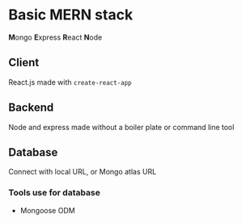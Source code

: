 
# Basic MERN stack

**M**ongo **E**xpress **R**eact **N**ode

## Client

React.js made with `create-react-app`

## Backend

Node and express made without a boiler plate or command line tool

## Database

Connect with local URL, or Mongo atlas URL

### Tools use for database

* Mongoose ODM